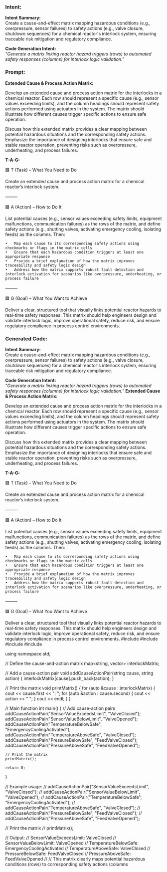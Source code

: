 ### Intent:
**Intent Summary:**  
Create a cause-and-effect matrix mapping hazardous conditions (e.g., overpressure, sensor failures) to safety actions (e.g., valve closure, shutdown sequences) for a chemical reactor's interlock system, ensuring traceable risk mitigation and regulatory compliance.  

**Code Generation Intent:**  
*"Generate a matrix linking reactor hazard triggers (rows) to automated safety responses (columns) for interlock logic validation."*

### Prompt:
**Extended Cause & Process Action Matrix:**

Develop an extended cause and process action matrix for the interlocks in a chemical reactor. Each row should represent a specific cause (e.g., sensor values exceeding limits), and the column headings should represent safety actions performed using actuators in the system. The matrix should illustrate how different causes trigger specific actions to ensure safe operation.

Discuss how this extended matrix provides a clear mapping between potential hazardous situations and the corresponding safety actions. Emphasize the importance of designing interlocks that ensure safe and stable reactor operation, preventing risks such as overpressure, underheating, and process failures.

**T-A-G:**

🟥 T (Task) – What You Need to Do

Create an extended cause and process action matrix for a chemical reactor’s interlock system.

⸻

🟩 A (Action) – How to Do It

List potential causes (e.g., sensor values exceeding safety limits, equipment malfunctions, communication failures) as the rows of the matrix, and define safety actions (e.g., shutting valves, activating emergency cooling, isolating feeds) as the columns. Then:

	•	Map each cause to its corresponding safety actions using checkmarks or flags in the matrix cells
	•	Ensure that each hazardous condition triggers at least one appropriate response
	•	Provide a brief explanation of how the matrix improves traceability and safety logic design
	•	Address how the matrix supports robust fault detection and interlock activation for scenarios like overpressure, underheating, or process failure

⸻

🟦 G (Goal) – What You Want to Achieve

Deliver a clear, structured tool that visually links potential reactor hazards to real-time safety responses. This matrix should help engineers design and validate interlock logic, improve operational safety, reduce risk, and ensure regulatory compliance in process control environments.

### Generated Code:
**Intent Summary:**  
Create a cause-and-effect matrix mapping hazardous conditions (e.g., overpressure, sensor failures) to safety actions (e.g., valve closure, shutdown sequences) for a chemical reactor's interlock system, ensuring traceable risk mitigation and regulatory compliance.  

**Code Generation Intent:**  
*"Generate a matrix linking reactor hazard triggers (rows) to automated safety responses (columns) for interlock logic validation."*
**Extended Cause & Process Action Matrix:**

Develop an extended cause and process action matrix for the interlocks in a chemical reactor. Each row should represent a specific cause (e.g., sensor values exceeding limits), and the column headings should represent safety actions performed using actuators in the system. The matrix should illustrate how different causes trigger specific actions to ensure safe operation.

Discuss how this extended matrix provides a clear mapping between potential hazardous situations and the corresponding safety actions. Emphasize the importance of designing interlocks that ensure safe and stable reactor operation, preventing risks such as overpressure, underheating, and process failures.

**T-A-G:**

🟥 T (Task) – What You Need to Do

Create an extended cause and process action matrix for a chemical reactor’s interlock system.

⸻

🟩 A (Action) – How to Do It

List potential causes (e.g., sensor values exceeding safety limits, equipment malfunctions, communication failures) as the rows of the matrix, and define safety actions (e.g., shutting valves, activating emergency cooling, isolating feeds) as the columns. Then:

	•	Map each cause to its corresponding safety actions using checkmarks or flags in the matrix cells
	•	Ensure that each hazardous condition triggers at least one appropriate response
	•	Provide a brief explanation of how the matrix improves traceability and safety logic design
	•	Address how the matrix supports robust fault detection and interlock activation for scenarios like overpressure, underheating, or process failure

⸻

🟦 G (Goal) – What You Want to Achieve

Deliver a clear, structured tool that visually links potential reactor hazards to real-time safety responses. This matrix should help engineers design and validate interlock logic, improve operational safety, reduce risk, and ensure regulatory compliance in process control environments.
#include <iostream>
#include <vector>
#include <string>
#include <map>

using namespace std;

// Define the cause-and-action matrix
map<string, vector<string>> interlockMatrix;

// Add a cause-action pair
void addCauseActionPair(string cause, string action) {
    interlockMatrix[cause].push_back(action);
}

// Print the matrix
void printMatrix() {
    for (auto &cause : interlockMatrix) {
        cout << cause.first << ": ";
        for (auto &action : cause.second) {
            cout << action << " ";
        }
        cout << endl;
    }
}

// Main function
int main() {
    // Add cause-action pairs
    addCauseActionPair("SensorValueExceedsLimit", "ValveClosed");
    addCauseActionPair("SensorValueBelowLimit", "ValveOpened");
    addCauseActionPair("TemperatureBelowSafe", "EmergencyCoolingActivated");
    addCauseActionPair("TemperatureAboveSafe", "ValveClosed");
    addCauseActionPair("PressureBelowSafe", "FeedValveClosed");
    addCauseActionPair("PressureAboveSafe", "FeedValveOpened");

    // Print the matrix
    printMatrix();

    return 0;
}

// Example usage:
// addCauseActionPair("SensorValueExceedsLimit", "ValveClosed");
// addCauseActionPair("SensorValueBelowLimit", "ValveOpened");
// addCauseActionPair("TemperatureBelowSafe", "EmergencyCoolingActivated");
// addCauseActionPair("TemperatureAboveSafe", "ValveClosed");
// addCauseActionPair("PressureBelowSafe", "FeedValveClosed");
// addCauseActionPair("PressureAboveSafe", "FeedValveOpened");

// Print the matrix
// printMatrix();

// Output:
// SensorValueExceedsLimit: ValveClosed
// SensorValueBelowLimit: ValveOpened
// TemperatureBelowSafe: EmergencyCoolingActivated
// TemperatureAboveSafe: ValveClosed
// PressureBelowSafe: FeedValveClosed
// PressureAboveSafe: FeedValveOpened
// 
// This matrix clearly maps potential hazardous conditions (rows) to corresponding safety actions (columns

